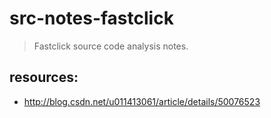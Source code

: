 # src-notes-fastclick
> Fastclick source code analysis notes.

## resources:
+ http://blog.csdn.net/u011413061/article/details/50076523
